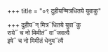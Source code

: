 +++
title = "०९ दुहीयन्मित्रधितये युवाकु"

+++
दुहीय᳓न् मित्र᳓धितये युवा᳓कु  
राये᳓ च नो मिमीतं᳓ वा᳓जवत्यै  
इषे᳓ च नो मिमीतं धेनुम᳓त्यै